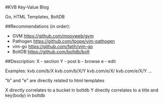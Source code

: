 #KVB
Key-Value Blog

Go, HTML Templates, BoltDB

##Recommendations (in order):
* GVM https://github.com/moovweb/gvm
* Pathogen https://github.com/tpope/vim-pathogen
* vim-go https://github.com/fatih/vim-go
* BoltDB https://github.com/boltdb/bolt

##Description:
X - section
Y - post
b - browse
e - edit

Examples:
kvb.com/b/X
kvb.com/b/X/Y
kvb.com/e/X/
kvb.com/e/X/Y
...

"b" and "e" are directly related to html templates

X directly correlates to a bucket in boltdb
Y directly correlates to a title and key(body) in boltdb
